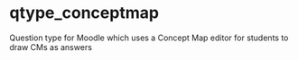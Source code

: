 # qtype_conceptmap
Question type for Moodle which uses a Concept Map editor for students to draw CMs as answers
